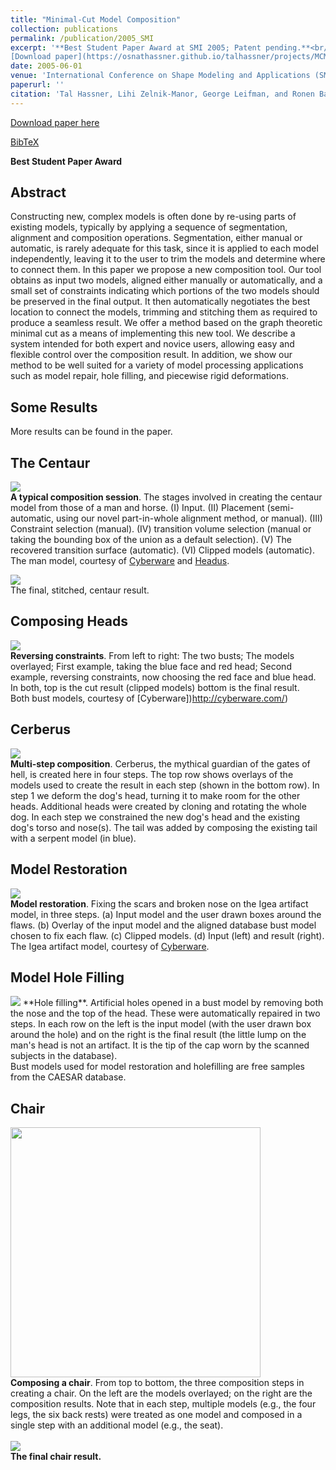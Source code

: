 ```yaml
---
title: "Minimal-Cut Model Composition"
collection: publications
permalink: /publication/2005_SMI
excerpt: '**Best Student Paper Award at SMI 2005; Patent pending.**<br/><br/>
[Download paper](https://osnathassner.github.io/talhassner/projects/MCMC/SMI05_MinCutModelComposition.pdf) '
date: 2005-06-01
venue: 'International Conference on Shape Modeling and Applications (SMI), Boston'
paperurl: ''
citation: 'Tal Hassner, Lihi Zelnik-Manor, George Leifman, and Ronen Basri. (2005). &quot;Minimal-Cut Model Composition.&quot; <i>International Conference on Shape Modeling and Applications (SMI), Boston</i>.'
---
```


[Download paper here](https://osnathassner.github.io/talhassner/projects/MCMC/SMI05_MinCutModelComposition.pdf)

[BibTeX](http://osnathassner.github.io/talhassner/projects/MCMC/BibTeX.txt)

**Best Student Paper Award**

Abstract
------
Constructing new, complex models is often done by re-using parts of existing models, typically by applying a sequence of segmentation, alignment and   composition operations. Segmentation, either manual or automatic, is rarely adequate for this task, since it is applied to each model independently, leaving it to the user to trim the models and determine where to connect them. In this paper we propose a new composition tool. Our tool obtains as input two models, aligned either manually or automatically, and a small set of constraints indicating which portions of the two models should be preserved in the final output. It then automatically negotiates the best location to connect the models, trimming and stitching them as required to produce a seamless result. We offer a method based on the graph theoretic minimal cut as a means of implementing this new tool. We describe a system intended for both expert and novice users, allowing easy and flexible control over the composition result. In addition, we show our method to be well suited for a variety of model processing applications such as model  repair, hole filling, and piecewise rigid deformations.

Some Results
------
More results can be found in the paper.

The Centaur
--
<img src='https://osnathassner.github.io/talhassner/projects/MCMC/centaur.jpg'><br/>
**A typical composition session**. The stages involved in creating the centaur model from those of a man and horse. (I) Input. (II) Placement (semi-automatic, using our novel part-in-whole alignment method, or manual). (III) Constraint selection (manual). (IV)  transition volume selection (manual or taking the bounding box of the union as a default selection). (V) The recovered transition surface (automatic). (VI) Clipped models (automatic). <br/>
The man model, courtesy of [Cyberware](http://cyberware.com/) and [Headus](http://www.headus.com/au/).<br/>

<img src = 'https://osnathassner.github.io/talhassner/projects/MCMC/Session.jpg'><br/>
The final, stitched, centaur result.

Composing Heads
--
<img src = 'https://osnathassner.github.io/talhassner/projects/MCMC/heads.jpg'><br/>
**Reversing constraints**. From left to right: The two busts; The models overlayed; First example, taking the blue face and red head; Second example, reversing constraints, now choosing the red face and blue head. In both, top is the cut result (clipped models) bottom is the final result.<br/>
Both bust models, courtesy of [Cyberware])http://cyberware.com/)

Cerberus
--
<img src = 'https://osnathassner.github.io/talhassner/projects/MCMC/Cerberus.jpg'><br/>
**Multi-step composition**. Cerberus, the mythical guardian of the gates of hell, is created here in four steps. The top row shows overlays of the models used to create the result in each step (shown in the bottom row). In step 1 we deform the dog's head, turning it to make room for the other heads. Additional heads were created by cloning and rotating the whole dog. In each step we constrained the new dog's head and the existing dog's torso and nose(s). The tail was added by composing the existing tail with a serpent model (in blue).

Model Restoration
--
<img src = 'https://osnathassner.github.io/talhassner/projects/MCMC/restore.jpg'><br/>
**Model restoration**. Fixing the scars and broken nose on the Igea artifact model, in three steps. (a) Input model and the user drawn boxes around the flaws. (b) Overlay of the input model and the aligned database bust model chosen to fix each flaw. (c) Clipped models. (d) Input (left) and result (right).<br/>
The Igea artifact  model, courtesy of [Cyberware](http://cyberware.com/).<br/>

Model Hole Filling
--
<img src = 'https://osnathassner.github.io/talhassner/projects/MCMC/holefill.jpg'>
**Hole filling**. Artificial holes opened in a bust model by removing both the nose and the top of the head. These were automatically repaired in two steps. In each row on the left is the input model  (with the user drawn box around the hole) and on the right is the final result (the little lump on the man's head is not an artifact. It is the tip of the cap worn by the scanned subjects in the database).<br/>
Bust models used for model restoration and holefilling are free samples from the CAESAR database.

Chair
--
<img src = 'https://osnathassner.github.io/talhassner/projects/MCMC/chair_process.jpg' width = '400'><br/>
**Composing a chair**. From top to bottom, the three composition steps in creating a chair. On the left are the models overlayed; on the right are the composition results. Note that in each step, multiple models (e.g., the four legs, the six back rests) were treated as one model and composed in a single step with an additional model (e.g., the seat). <br/><br/>
<img src = 'https://osnathassner.github.io/talhassner/projects/MCMC/chair_final.jpg'><br/>
**The final chair result.**
